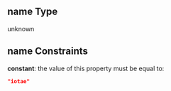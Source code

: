 ## name Type

unknown

## name Constraints

**constant**: the value of this property must be equal to:

```json
"iotae"
```
